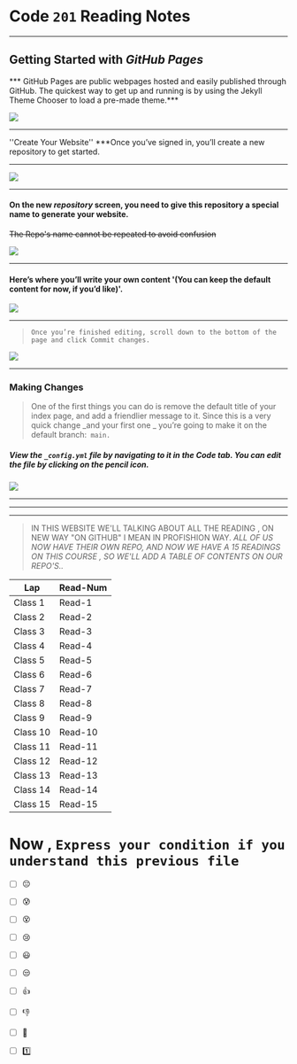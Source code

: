 # Code `201` Reading Notes

<hr>

## Getting Started with _GitHub Pages_

*** GitHub Pages are public webpages hosted and easily published through GitHub. The quickest way to get up and running is by using the Jekyll Theme Chooser to load a pre-made theme.***

![]( https://speckyboy.com/wp-content/uploads/2013/03/github-pages-featured-image-screen.png)

<hr>

''Create Your Website''
***Once you’ve signed in, you’ll create a new repository to get started.
<hr>

![](https://guides.github.com/features/pages/create-new-repo-button.png)

<hr>

#### On the new _repository_ screen, you need to give this repository a special name to generate your website. 
~~The Repo's name cannot be repeated to avoid confusion~~

![](https://guides.github.com/features/pages/create-new-repo-screen.png)

<hr>

#### Here’s where you’ll write your own content '(You can keep the default content for now, if you’d like)'.
![](https://guides.github.com/features/pages/code-editor.png)
<hr>

> `Once you’re finished editing, scroll down to the bottom of the page and click Commit changes.`


![](https://guides.github.com/features/pages/commit-edits.png)

<hr>

### Making Changes
> One of the first things you can do is remove the default title of your index page, and add a friendlier message to it. Since this is a very quick change _and your first one _ you’re going to make it on the default branch:` main.`

##### View the `_config.yml` file by navigating to it in the **Code** tab. You can edit the file by clicking on the pencil icon.

![](https://guides.github.com/features/pages/edit-file.png)

<hr>
<hr>
<hr>

 > IN THIS WEBSITE WE'LL TALKING ABOUT ALL THE READING , ON NEW WAY "ON GITHUB" I MEAN IN PROFISHION WAY.
 > *ALL OF US NOW HAVE THEIR OWN REPO, AND NOW WE HAVE A 15 READINGS ON THIS COURSE , SO WE'LL ADD A TABLE OF CONTENTS ON OUR REPO'S..*


|     Lap           | Read-Num      |  
|  -----------      | --------------| 
|    Class 1        | Read-1        | 
|    Class 2        | Read-2        | 
|    Class 3        | Read-3        | 
|    Class 4        | Read-4        | 
|    Class 5        | Read-5        | 
|    Class 6        | Read-6        | 
|    Class 7        | Read-7        | 
|    Class 8        | Read-8        | 
|    Class 9        | Read-9        | 
|    Class 10       | Read-10       | 
|    Class 11       | Read-11       | 
|    Class 12       | Read-12       | 
|    Class 13       | Read-13       | 
|    Class 14       | Read-14       | 
|    Class 15       | Read-15       | 

# Now , `Express your condition if you understand this previous file` 

 - [ ] :pensive:  <br>
 - [ ] :cold_sweat: <br>
 - [ ]  :dizzy_face:<br>
 - [ ]  :cry: <br>
 - [ ]   :smiley: <br>
 - [ ]   :unamused: <br>
 - [ ] :thumbsup:  <br>
 - [ ] :-1: <br>
 - [ ]  :muscle: <br>
 - [ ]  :one: <br>





















